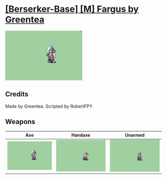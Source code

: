# [\[Berserker-Base\] \[M\] Fargus by Greentea](./)

<img src="./3.%20Axe/Axe_000.png" alt="[Berserker-Base] [M] Fargus by Greentea standing" />

## Credits

Made by Greentea.
Scripted by RobertFPY.

## Weapons


|Axe |Handaxe |Unarmed |
|  :---: | :---: | :---: |
| <img alt="Axe animation" src="./3.%20Axe/Axe.gif" /> | <img alt="Handaxe animation" src="./4.%20Handaxe/Handaxe.gif" /> | <img alt="Unarmed animation" src="./8.%20Unarmed/Unarmed.gif" /> |
